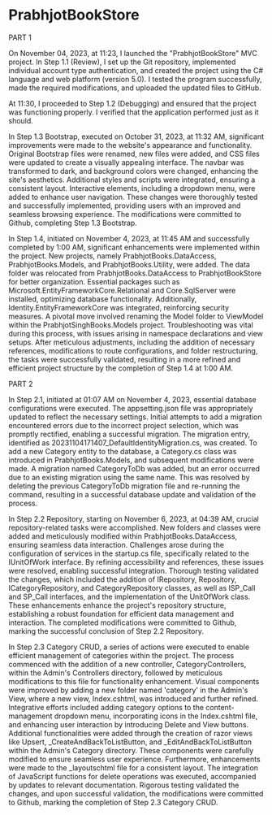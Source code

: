 # PrabhjotBookStore

PART 1

On November 04, 2023, at 11:23, I launched the "PrabhjotBookStore" MVC project. In Step 1.1 (Review), I set up the Git repository, implemented individual account type authentication, and created the project using the C# language and web platform (version 5.0). I tested the program successfully, made the required modifications, and uploaded the updated files to GitHub.

At 11:30, I proceeded to Step 1.2 (Debugging) and ensured that the project was functioning properly. I verified that the application performed just as it should.

In Step 1.3 Bootstrap, executed on October 31, 2023, at 11:32 AM, significant improvements were made to the website's appearance and functionality. Original Bootstrap files were renamed, new files were added, and CSS files were updated to create a visually appealing interface. The navbar was transformed to dark, and background colors were changed, enhancing the site's aesthetics. Additional styles and scripts were integrated, ensuring a consistent layout. Interactive elements, including a dropdown menu, were added to enhance user navigation. These changes were thoroughly tested and successfully implemented, providing users with an improved and seamless browsing experience. The modifications were committed to Github, completing Step 1.3 Bootstrap.

In Step 1.4, initiated on November 4, 2023, at 11:45 AM and successfully completed by 1:00 AM, significant enhancements were implemented within the project. New projects, namely PrabhjotBooks.DataAccess, PrabhjotBooks.Models, and PrabhjotBooks.Utility, were added. The data folder was relocated from PrabhjotBooks.DataAccess to PrabhjotBookStore for better organization. Essential packages such as Microsoft.EntityFrameworkCore.Relational and Core.SqlServer were installed, optimizing database functionality. Additionally, Identity.EntityFrameworkCore was integrated, reinforcing security measures. A pivotal move involved renaming the Model folder to ViewModel within the PrabhjotSinghBooks.Models project. Troubleshooting was vital during this process, with issues arising in namespace declarations and view setups. After meticulous adjustments, including the addition of necessary references, modifications to route configurations, and folder restructuring, the tasks were successfully validated, resulting in a more refined and efficient project structure by the completion of Step 1.4 at 1:00 AM.

PART 2

In Step 2.1, initiated at 01:07 AM on November 4, 2023, essential database configurations were executed. The appsetting.json file was appropriately updated to reflect the necessary settings. Initial attempts to add a migration encountered errors due to the incorrect project selection, which was promptly rectified, enabling a successful migration. The migration entry, identified as 20231104171407_DefaultIdentityMigration.cs, was created. To add a new Category entity to the database, a Category.cs class was introduced in PrabhjotBooks.Models, and subsequent modifications were made. A migration named CategoryToDb was added, but an error occurred due to an existing migration using the same name. This was resolved by deleting the previous CategoryToDb migration file and re-running the command, resulting in a successful database update and validation of the process.

In Step 2.2 Repository, starting on November 6, 2023, at 04:39 AM, crucial repository-related tasks were accomplished. New folders and classes were added and meticulously modified within PrabhjotBooks.DataAccess, ensuring seamless data interaction. Challenges arose during the configuration of services in the startup.cs file, specifically related to the IUnitOfWork interface. By refining accessibility and references, these issues were resolved, enabling successful integration. Thorough testing validated the changes, which included the addition of IRepository, Repository, ICategoryRepository, and CategoryRepository classes, as well as ISP_Call and SP_Call interfaces, and the implementation of the UnitOfWork class. These enhancements enhance the project's repository structure, establishing a robust foundation for efficient data management and interaction. The completed modifications were committed to Github, marking the successful conclusion of Step 2.2 Repository.

In Step 2.3 Category CRUD, a series of actions were executed to enable efficient management of categories within the project. The process commenced with the addition of a new controller, CategoryControllers, within the Admin's Controllers directory, followed by meticulous modifications to this file for functionality enhancement. Visual components were improved by adding a new folder named 'category' in the Admin's View, where a new view, Index.cshtml, was introduced and further refined. Integrative efforts included adding category options to the content-management dropdown menu, incorporating icons in the Index.cshtml file, and enhancing user interaction by introducing Delete and View buttons. Additional functionalities were added through the creation of razor views like Upsert, _CreateAndBackToListButton, and _EditAndBackToListButton within the Admin's Category directory. These components were carefully modified to ensure seamless user experience. Furthermore, enhancements were made to the _layoutschtml file for a consistent layout. The integration of JavaScript functions for delete operations was executed, accompanied by updates to relevant documentation. Rigorous testing validated the changes, and upon successful validation, the modifications were committed to Github, marking the completion of Step 2.3 Category CRUD.